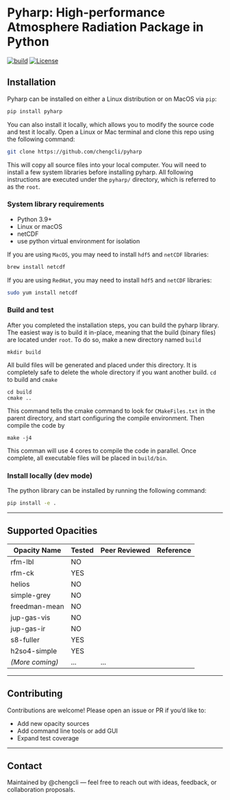# Pyharp: High-performance Atmosphere Radiation Package in Python

[![build](https://github.com/chengcli/pyharp/actions/workflows/ci.yml/badge.svg)](https://github.com/chengcli/pyharp/actions/workflows/ci.yml)
[![License](https://img.shields.io/badge/license-MIT-blue)](https://img.shields.io/badge/license-MIT-blue)

## Installation

Pyharp can be installed on either a Linux distribution or on MacOS via ``pip``:

```bash
pip install pyharp
```

You can also install it locally, which allows you to modify the source code and test it locally.
Open a Linux or Mac terminal and clone this repo using the following command:

```bash
git clone https://github.com/chengcli/pyharp
```

This will copy all source files into your local computer. You will need to install a few
system libraries before installing pyharp. All following instructions are executed under
the `pyharp/` directory, which is referred to as the `root`.

### System library requirements
- Python 3.9+
- Linux or macOS
- netCDF
- use python virtual environment for isolation

If you are using `MacOS`, you may need to install `hdf5` and `netCDF` libraries:
```bash
brew install netcdf
```

If you are using `RedHat`, you may need to install `hdf5` and `netCDF` libraries:
```bash
sudo yum install netcdf
```

### Build and test
After you completed the installation steps, you can build the pyharp library.
The easiest way is to build it in-place, meaning that the build (binary files) are
located under `root`. To do so, make a new directory named `build`
```
mkdir build
```
All build files will be generated and placed under this directory. It is completely safe
to delete the whole directory if you want another build. `cd` to build and `cmake`

```
cd build
cmake ..
```
This command tells the cmake command to look for `CMakeFiles.txt` in the parent directory,
and start configuring the compile environment. Then compile the code by
```
make -j4
```
This comman will use 4 cores to compile the code in parallel. Once complete, all executable
files will be placed in `build/bin`.

### Install locally (dev mode)
The python library can be installed by running the following command:
```bash
pip install -e .
```

---

## Supported Opacities
| Opacity Name  | Tested    | Peer Reviewed | Reference |
|---------------|-----------|---------------|-----------|
| rfm-lbl       | NO        | |           |
| rfm-ck        | YES       | |           |
| helios        | NO       | |           |
| simple-grey   | NO       | |           |
| freedman-mean | NO       | |           |
| jup-gas-vis   | NO       | |           |
| jup-gas-ir    | NO       | |           |
| s8-fuller     | YES       | |           |
| h2so4-simple  | YES       | |           |
| *(More coming)*| ...      | ...           |           |

---

## Contributing
Contributions are welcome!
Please open an issue or PR if you’d like to:
- Add new opacity sources
- Add command line tools or add GUI
- Expand test coverage

---

## Contact
Maintained by @chengcli — feel free to reach out with ideas, feedback, or collaboration proposals.
